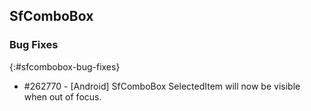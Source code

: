 ## SfComboBox

### Bug Fixes
{:#sfcombobox-bug-fixes}

* \#262770 - [Android] SfComboBox SelectedItem will now be visible when out of focus.